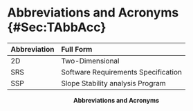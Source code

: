 # Abbreviations and Acronyms {#Sec:TAbbAcc}

<div id="Table:TAbbAcc"></div>

|Abbreviation|Full Form                          |
|:-----------|:----------------------------------|
|2D          |Two-Dimensional                    |
|SRS         |Software Requirements Specification|
|SSP         |Slope Stability analysis Program   |

**<p align="center">Abbreviations and Acronyms</p>**

